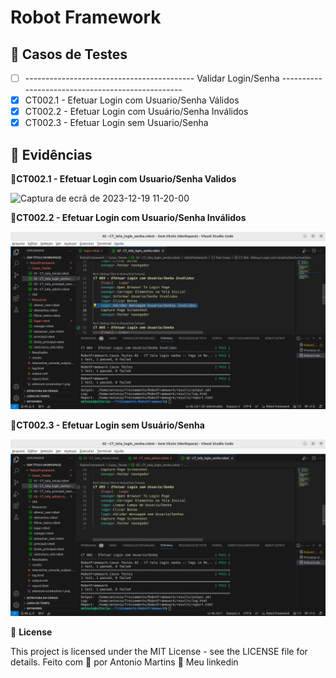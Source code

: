 # Robot Framework

## 🔖 Casos de Testes
- [ ] ------------------------------------------ Validar Login/Senha ------------------------------------------------- 
- [X] CT002.1 - Efetuar Login com Usuario/Senha Válidos
- [X] CT002.2 - Efetuar Login com Usuário/Senha Inválidos
- [X] CT002.3 - Efetuar Login sem Usuario/Senha

## 🚀 Evidências
🚀**CT002.1 - Efetuar Login com Usuario/Senha Validos**

![Captura de ecrã de 2023-12-19 11-20-00](https://github.com/antoniogmartins/Interfaces/blob/main/RobotFramework/Evidencias/Casos_Testes/CT002.1%20-%20Efetuar%20Login%20com%20Usuario_Senha%20V%C3%A1lidos.png)

🚀**CT002.2 - Efetuar Login com Usuario/Senha Inválidos**

![Captura de ecrã de 2023-12-19 11-20-00](https://github.com/antoniogmartins/Interfaces/blob/main/RobotFramework/Evidencias/Casos_Testes/CT002.2%20-%20Efetuar%20Login%20com%20Usu%C3%A1rio_Senha%20Inv%C3%A1lidos.png)

🚀**CT002.3 - Efetuar Login sem Usuário/Senha**

![Captura de ecrã de 2023-12-19 11-20-00](https://github.com/antoniogmartins/Interfaces/blob/main/RobotFramework/Evidencias/Casos_Testes/CT002.3%20-%20Efetuar%20Login%20sem%20Usuario_Senha.png)


📝 **License**

This project is licensed under the MIT License - see the LICENSE file for details.
Feito com 💜  por Antonio Martins 👋   Meu linkedin


